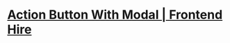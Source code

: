 # [Action Button With Modal | Frontend Hire](https://www.frontendhire.com/questions/action-button-with-modal)


